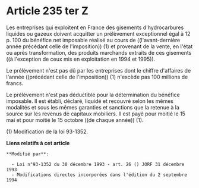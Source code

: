 # Article 235 ter Z

Les entreprises qui exploitent en France des gisements d'hydrocarbures liquides ou gazeux doivent acquitter un prélèvement
exceptionnel égal à 12 p. 100 du bénéfice net imposable réalisé au cours de ((l'avant-dernière année précédant celle de
l'imposition)) (1) et provenant de la vente, en l'état ou après transformation, des produits marchands extraits de ces
gisements ((à l'exception de ceux mis en exploitation en 1994 et 1995)).

Le prélèvement n'est pas dû par les entreprises dont le chiffre d'affaires de l'année ((précédant celle de l'imposition)) (1)
n'excède pas 100 millions de francs.

Le prélèvement n'est pas déductible pour la détermination du bénéfice imposable. Il est établi, déclaré, liquidé et recouvré
selon les mêmes modalités et sous les mêmes garanties et sanctions que la retenue à la source sur les revenus de capitaux
mobiliers. Il est payé pour moitié le 15 mai et pour moitié le 15 octobre ((de chaque année)) (1).

(1) Modification de la loi 93-1352.

**Liens relatifs à cet article**

	**Modifié par**:

	  - Loi n°93-1352 du 30 décembre 1993 - art. 26 () JORF 31 décembre 1993
	  - Modifications directes incorporées dans l'édition du 2 septembre 1994
